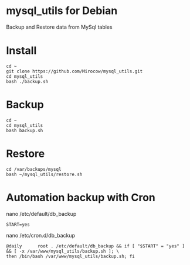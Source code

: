 
mysql_utils for Debian
=======================

Backup and Restore data from MySql tables

Install
======

    cd ~
    git clone https://github.com/Mirocow/mysql_utils.git
    cd mysql_utils
    bash ./backup.sh

Backup    
======

    cd ~
    cd mysql_utils
    bash backup.sh

Restore
=======

    cd /var/backups/mysql
    bash ~/mysql_utils/restore.sh

Automation backup with Cron
===========================

nano /etc/default/db_backup

    START=yes

nano /etc/cron.d/db_backup

    @daily      root . /etc/default/db_backup && if [ "$START" = "yes" ] && [ -x /var/www/mysql_utils/backup.sh ]; \
    then /bin/bash /var/www/mysql_utils/backup.sh; fi
